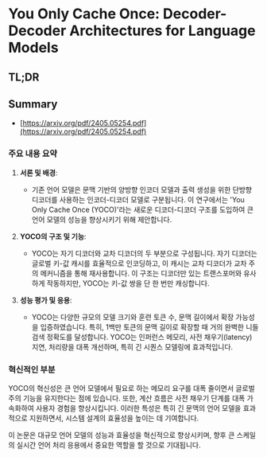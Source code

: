 # You Only Cache Once: Decoder-Decoder Architectures for Language Models
## TL;DR
## Summary
- [https://arxiv.org/pdf/2405.05254.pdf](https://arxiv.org/pdf/2405.05254.pdf)

### 주요 내용 요약

1. **서론 및 배경**:
   - 기존 언어 모델은 문맥 기반의 양방향 인코더 모델과 출력 생성을 위한 단방향 디코더를 사용하는 인코더-디코더 모델로 구분됩니다. 이 연구에서는 'You Only Cache Once (YOCO)'라는 새로운 디코더-디코더 구조를 도입하여 큰 언어 모델의 성능을 향상시키기 위해 제안합니다.

2. **YOCO의 구조 및 기능**:
   - YOCO는 자기 디코더와 교차 디코더의 두 부분으로 구성됩니다. 자기 디코더는 글로벌 키-값 캐시를 효율적으로 인코딩하고, 이 캐시는 교차 디코더가 교차 주의 메커니즘을 통해 재사용합니다. 이 구조는 디코더만 있는 트랜스포머와 유사하게 작동하지만, YOCO는 키-값 쌍을 단 한 번만 캐싱합니다.

3. **성능 평가 및 응용**:
   - YOCO는 다양한 규모의 모델 크기와 훈련 토큰 수, 문맥 길이에서 확장 가능성을 입증하였습니다. 특히, 1백만 토큰의 문맥 길이로 확장할 때 거의 완벽한 니들 검색 정확도를 달성합니다. YOCO는 인퍼런스 메모리, 사전 채우기(latency) 지연, 처리량을 대폭 개선하며, 특히 긴 시퀀스 모델링에 효과적입니다.

### 혁신적인 부분
YOCO의 혁신성은 큰 언어 모델에서 필요로 하는 메모리 요구를 대폭 줄이면서 글로벌 주의 기능을 유지한다는 점에 있습니다. 또한, 계산 흐름은 사전 채우기 단계를 대폭 가속화하여 사용자 경험을 향상시킵니다. 이러한 특성은 특히 긴 문맥의 언어 모델을 효과적으로 지원하면서, 시스템 설계의 효율성을 높이는 데 기여합니다.

이 논문은 대규모 언어 모델의 성능과 효율성을 혁신적으로 향상시키며, 향후 큰 스케일의 실시간 언어 처리 응용에서 중요한 역할을 할 것으로 기대됩니다.